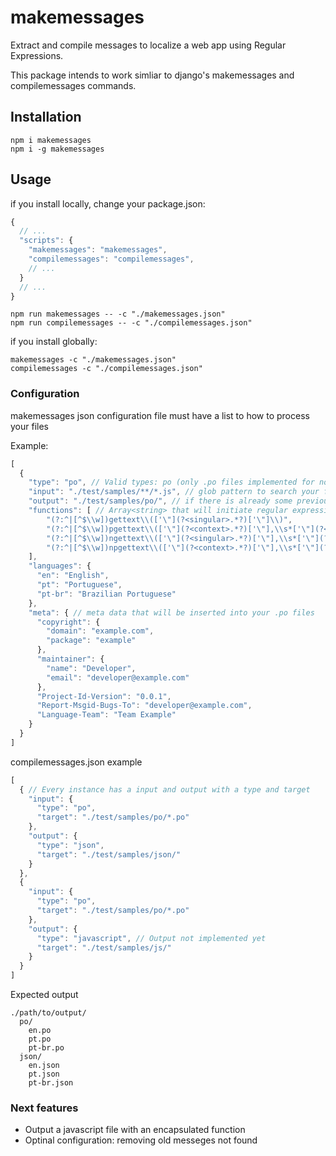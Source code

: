 # makemessages
Extract and compile messages to localize a web app using Regular Expressions.

This package intends to work simliar to django's makemessages and compilemessages commands.

## Installation
```
npm i makemessages
npm i -g makemessages
```

## Usage
if you install locally, change your package.json:
```javascript
{
  // ...
  "scripts": {
    "makemessages": "makemessages",
    "compilemessages": "compilemessages",
    // ...
  }
  // ...
}
```
```
npm run makemessages -- -c "./makemessages.json"
npm run compilemessages -- -c "./compilemessages.json"
```
if you install globally:
```
makemessages -c "./makemessages.json"
compilemessages -c "./compilemessages.json"
```

### Configuration
makemessages json configuration file must have a list to how to process your files

Example:
```javascript
[
  {
    "type": "po", // Valid types: po (only .po files implemented for now)
    "input": "./test/samples/**/*.js", // glob pattern to search your files
    "output": "./test/samples/po/", // if there is already some previous file in this folder, next result will be a merge between existing messages and new found ones
    "functions": [ // Array<string> that will initiate regular expression objects to look for your messages
        "(?:^|[^$\\w])gettext\\(['\"](?<singular>.*?)['\"]\\)",
        "(?:^|[^$\\w])pgettext\\(['\"](?<context>.*?)['\"],\\s*['\"](?<singular>.*?)['\"]\\)",
        "(?:^|[^$\\w])ngettext\\(['\"](?<singular>.*?)['\"],\\s*['\"](?<plural>.*?)['\"],\\s*(?<number>\\d*)\\)",
        "(?:^|[^$\\w])npgettext\\(['\"](?<context>.*?)['\"],\\s*['\"](?<singular>.*?)['\"],\\s*['\"](?<plural>.*?)['\"],\\s*(?<number>\\d*)\\)"
    ],
    "languages": {
      "en": "English",
      "pt": "Portuguese",
      "pt-br": "Brazilian Portuguese"
    },
    "meta": { // meta data that will be inserted into your .po files
      "copyright": {
        "domain": "example.com",
        "package": "example"
      },
      "maintainer": {
        "name": "Developer",
        "email": "developer@example.com"
      },
      "Project-Id-Version": "0.0.1",
      "Report-Msgid-Bugs-To": "developer@example.com",
      "Language-Team": "Team Example"
    }
  }
]
```

compilemessages.json example
```javascript
[
  { // Every instance has a input and output with a type and target
    "input": {
      "type": "po",
      "target": "./test/samples/po/*.po" 
    },
    "output": {
      "type": "json",
      "target": "./test/samples/json/"
    }
  },
  {
    "input": {
      "type": "po",
      "target": "./test/samples/po/*.po" 
    },
    "output": {
      "type": "javascript", // Output not implemented yet
      "target": "./test/samples/js/"
    }
  }
]
```
Expected output
```
./path/to/output/
  po/
    en.po
    pt.po
    pt-br.po
  json/
    en.json
    pt.json
    pt-br.json
```

### Next features
* Output a javascript file with an encapsulated function
* Optinal configuration: removing old messeges not found